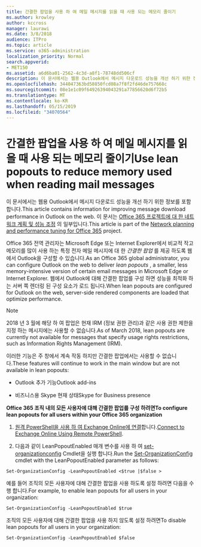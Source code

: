```yaml
---
title: 간결한 팝업을 사용 하 여 메일 메시지를 읽을 때 사용 되는 메모리 줄이기
ms.author: krowley
author: kccross
manager: laurawi
ms.date: 3/8/2018
audience: ITPro
ms.topic: article
ms.service: o365-administration
localization_priority: Normal
search.appverid:
- MET150
ms.assetid: a6d6ba01-2562-4c3d-a8f1-78748dd506cf
description: 이 문서에서는 웹용 Outlook에서 메시지 다운로드 성능을 개선 하기 위한 정보를 포함 합니다.
ms.openlocfilehash: 344047363bd58850fcd08a7f8f2fd46de757668c
ms.sourcegitcommit: 08e1e1c09f64926394043291a77856620d6f72b5
ms.translationtype: MT
ms.contentlocale: ko-KR
ms.lasthandoff: 05/15/2019
ms.locfileid: "34070564"
---
```

# <a name="use-lean-popouts-to-reduce-memory-used-when-reading-mail-messages"></a><span data-ttu-id="a65a9-103">간결한 팝업을 사용 하 여 메일 메시지를 읽을 때 사용 되는 메모리 줄이기</span><span class="sxs-lookup"><span data-stu-id="a65a9-103">Use lean popouts to reduce memory used when reading mail messages</span></span>

<span data-ttu-id="a65a9-104">이 문서에서는 웹용 Outlook에서 메시지 다운로드 성능을 개선 하기 위한 정보를 포함 합니다.</span><span class="sxs-lookup"><span data-stu-id="a65a9-104">This article contains information for improving message download performance in Outlook on the web.</span></span> <span data-ttu-id="a65a9-105">이 문서는 [Office 365 프로젝트에 대 한 네트워크 계획 및 성능 조정](https://aka.ms/tune) 의 일부입니다.</span><span class="sxs-lookup"><span data-stu-id="a65a9-105">This article is part of the [Network planning and performance tuning for Office 365](https://aka.ms/tune) project.</span></span>
   
<span data-ttu-id="a65a9-106">Office 365 전역 관리자는 Microsoft Edge 또는 Internet Explorer에서 비교적 작고 메모리를 많이 사용 하는 특정 전자 메일 메시지에 대 한 *간결한 팝업* 를 제공 하도록 웹에서 Outlook을 구성할 수 있습니다.</span><span class="sxs-lookup"><span data-stu-id="a65a9-106">As an Office 365 global administrator, you can configure Outlook on the web to deliver  *lean popouts*  , a smaller, less memory-intensive version of certain email messages in Microsoft Edge or Internet Explorer.</span></span> <span data-ttu-id="a65a9-107">웹에서 Outlook에 대해 간결한 팝업를 구성 하면 성능을 최적화 하는 서버 쪽 렌더링 된 구성 요소가 로드 됩니다.</span><span class="sxs-lookup"><span data-stu-id="a65a9-107">When lean popouts are configured for Outlook on the web, server-side rendered components are loaded that optimize performance.</span></span> 
  
> [!NOTE]
> <span data-ttu-id="a65a9-108">2018 년 3 월에 해당 하 여 팝업은 현재 IRM (정보 권한 관리)과 같은 사용 권한 제한을 지정 하는 메시지에는 사용할 수 없습니다.</span><span class="sxs-lookup"><span data-stu-id="a65a9-108">As of March 2018, lean popouts are currently not available for messages that specify usage rights restrictions, such as Information Rights Management (IRM).</span></span> 
  
<span data-ttu-id="a65a9-109">이러한 기능은 주 창에서 계속 작동 하지만 간결한 팝업에서는 사용할 수 없습니다.</span><span class="sxs-lookup"><span data-stu-id="a65a9-109">These features will continue to work in the main window but are not available in lean popouts:</span></span>
  
- <span data-ttu-id="a65a9-110">Outlook 추가 기능</span><span class="sxs-lookup"><span data-stu-id="a65a9-110">Outlook add-ins</span></span>
    
- <span data-ttu-id="a65a9-111">비즈니스용 Skype 현재 상태</span><span class="sxs-lookup"><span data-stu-id="a65a9-111">Skype for Business presence</span></span>
    
 <span data-ttu-id="a65a9-112">**Office 365 조직 내의 모든 사용자에 대해 간결한 팝업를 구성 하려면**</span><span class="sxs-lookup"><span data-stu-id="a65a9-112">**To configure lean popouts for all users within your Office 365 organization**</span></span>
  
1. <span data-ttu-id="a65a9-113">[원격 PowerShell을 사용 하 여 Exchange Online에 연결](http://technet.microsoft.com/library/jj984289%28v=exchg.150%29.aspx )합니다.</span><span class="sxs-lookup"><span data-stu-id="a65a9-113">[Connect to Exchange Online Using Remote PowerShell](http://technet.microsoft.com/library/jj984289%28v=exchg.150%29.aspx ).</span></span>
    
2. <span data-ttu-id="a65a9-114">다음과 같이 LeanPopoutEnabled 매개 변수를 사용 하 여 [set-organizationconfig](https://technet.microsoft.com/library/aa997443%28v=exchg.160%29.aspx) Cmdlet을 실행 합니다.</span><span class="sxs-lookup"><span data-stu-id="a65a9-114">Run the [Set-OrganizationConfig](https://technet.microsoft.com/library/aa997443%28v=exchg.160%29.aspx) cmdlet with the LeanPopoutEnabled parameter as follows:</span></span> 
    
  ```
  Set-OrganizationConfig -LeanPopoutEnabled <$true |$false >
  ```

  <span data-ttu-id="a65a9-115">예를 들어 조직의 모든 사용자에 대해 간결한 팝업을 사용 하도록 설정 하려면 다음을 수행 합니다.</span><span class="sxs-lookup"><span data-stu-id="a65a9-115">For example, to enable lean popouts for all users in your organization:</span></span>
    
  ```
  Set-OrganizationConfig -LeanPopoutEnabled $true
  ```

  <span data-ttu-id="a65a9-116">조직의 모든 사용자에 대해 간결한 팝업을 사용 하지 않도록 설정 하려면</span><span class="sxs-lookup"><span data-stu-id="a65a9-116">To disable lean popouts for all users in your organization:</span></span>
    
  ```
  Set-OrganizationConfig -LeanPopoutEnabled $false
  ```


